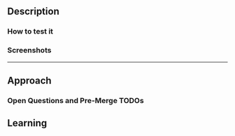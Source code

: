 ## Description

<!-- Describe the goal of the pull request in one or two sentences. -->

### How to test it

<!-- List the steps necessary to test the content of the PR. -->

### Screenshots

<!-- Optional - remove if not necessary -->

---

<!--

Pull requests area chance to teach and learn: share the knowledge. With PRs, we
keep track of the features' history of a code-base and – indirectly – we write
documentation.

It is fundamental to ensure new joiners of futures endeavors can easily read
through our code choices.

So let's share our learnings.

-->

## Approach

<!-- How does this change address the problem? -->

### Open Questions and Pre-Merge TODOs

<!-- Optional - remove if not necessary

Provide a list of tasks/doubts to clarify if the pull request is still a _draft_ (a.k.a. not ready for review).

- [ ] Use GitHub checklists. When solved, check the box and explain the answer.
-->

## Learning

<!-- Optional - remove if not necessary

Describe the research stage.

Links to blog posts, patterns, libraries or add-ons used to solve this problem.

Try adding as reference in support of your learnings.
Use links and footnotes (https://github.blog/changelog/2021-09-30-footnotes-now-supported-in-markdown-fields/).
-->
